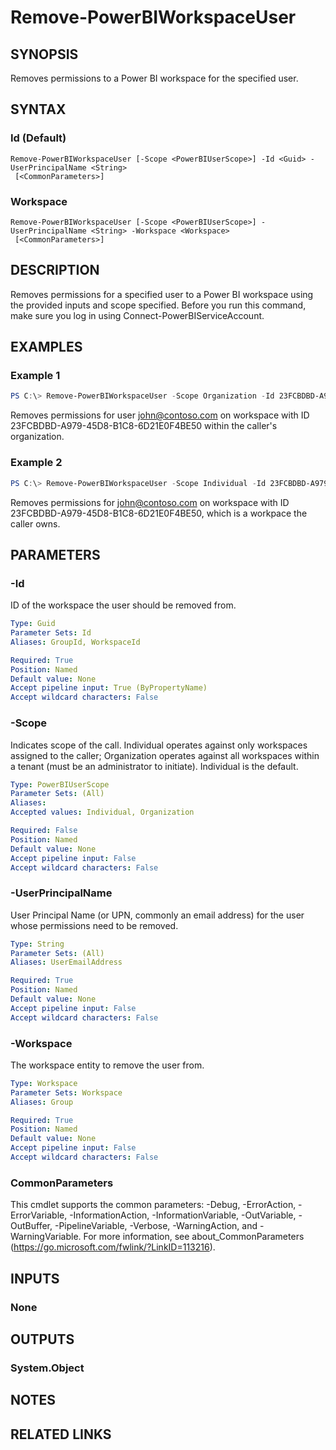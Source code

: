 ﻿---
external help file: Microsoft.PowerBI.Commands.Workspaces.dll-Help.xml
Module Name: MicrosoftPowerBIMgmt.Workspaces
online version: https://docs.microsoft.com/en-us/powershell/module/microsoftpowerbimgmt.workspaces/remove-powerbiworkspaceuser?view=powerbi-ps
schema: 2.0.0
---

# Remove-PowerBIWorkspaceUser

## SYNOPSIS
Removes permissions to a Power BI workspace for the specified user.

## SYNTAX

### Id (Default)
```
Remove-PowerBIWorkspaceUser [-Scope <PowerBIUserScope>] -Id <Guid> -UserPrincipalName <String>
 [<CommonParameters>]
```

### Workspace
```
Remove-PowerBIWorkspaceUser [-Scope <PowerBIUserScope>] -UserPrincipalName <String> -Workspace <Workspace>
 [<CommonParameters>]
```

## DESCRIPTION
Removes permissions for a specified user to a Power BI workspace using the provided inputs and scope specified.
Before you run this command, make sure you log in using Connect-PowerBIServiceAccount. 

## EXAMPLES

### Example 1
```powershell
PS C:\> Remove-PowerBIWorkspaceUser -Scope Organization -Id 23FCBDBD-A979-45D8-B1C8-6D21E0F4BE50 -UserEmailAddress john@contoso.com
```

Removes permissions for user john@contoso.com on workspace with ID 23FCBDBD-A979-45D8-B1C8-6D21E0F4BE50 within the caller's organization.

### Example 2
```powershell
PS C:\> Remove-PowerBIWorkspaceUser -Scope Individual -Id 23FCBDBD-A979-45D8-B1C8-6D21E0F4BE50 -UserEmailAddress john@contoso.com
```

Removes permissions for john@contoso.com on workspace with ID 23FCBDBD-A979-45D8-B1C8-6D21E0F4BE50, which is a workpace the caller owns.

## PARAMETERS

### -Id
ID of the workspace the user should be removed from.

```yaml
Type: Guid
Parameter Sets: Id
Aliases: GroupId, WorkspaceId

Required: True
Position: Named
Default value: None
Accept pipeline input: True (ByPropertyName)
Accept wildcard characters: False
```

### -Scope
Indicates scope of the call. Individual operates against only workspaces assigned to the caller; Organization operates against all workspaces within a tenant (must be an administrator to initiate). Individual is the default.

```yaml
Type: PowerBIUserScope
Parameter Sets: (All)
Aliases:
Accepted values: Individual, Organization

Required: False
Position: Named
Default value: None
Accept pipeline input: False
Accept wildcard characters: False
```

### -UserPrincipalName
User Principal Name (or UPN, commonly an email address) for the user whose permissions need to be removed.

```yaml
Type: String
Parameter Sets: (All)
Aliases: UserEmailAddress

Required: True
Position: Named
Default value: None
Accept pipeline input: False
Accept wildcard characters: False
```

### -Workspace
The workspace entity to remove the user from.

```yaml
Type: Workspace
Parameter Sets: Workspace
Aliases: Group

Required: True
Position: Named
Default value: None
Accept pipeline input: False
Accept wildcard characters: False
```

### CommonParameters
This cmdlet supports the common parameters: -Debug, -ErrorAction, -ErrorVariable, -InformationAction, -InformationVariable, -OutVariable, -OutBuffer, -PipelineVariable, -Verbose, -WarningAction, and -WarningVariable. For more information, see about_CommonParameters (https://go.microsoft.com/fwlink/?LinkID=113216).

## INPUTS

### None

## OUTPUTS

### System.Object

## NOTES

## RELATED LINKS

